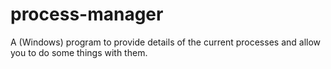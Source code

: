 # process-manager
A (Windows) program to provide details of the current processes and allow you to do some things with them.

